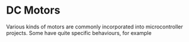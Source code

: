 DC Motors
=========

Various kinds of motors are commonly incorporated into microcontroller projects. Some have quite specific behaviours, for example
